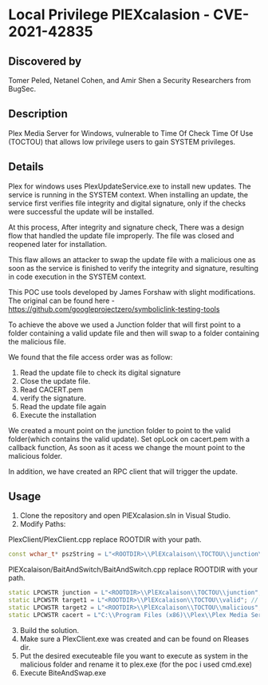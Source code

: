 # Local Privilege PlEXcalasion -  CVE-2021-42835

## Discovered by
Tomer Peled, Netanel Cohen, and Amir Shen a Security Researchers from BugSec.

## Description
Plex Media Server for Windows, vulnerable to Time Of Check Time Of Use (TOCTOU) that allows low privilege users to gain SYSTEM privileges. 

## Details
Plex for windows uses PlexUpdateService.exe to install new updates. The service is running in the SYSTEM context. When installing an update, the service first verifies file integrity and digital signature, only if the checks were successful the update will be installed.

At this process, After integrity and signature check, There was a design flow that handled the update file improperly. The file was closed and reopened later for installation.

This flaw allows an attacker to swap the update file with a malicious one as soon as the service is finished to verify the integrity and signature, resulting in code execution in the SYSTEM context.
 

This POC use tools developed by James Forshaw with slight modifications. The original can be found here - https://github.com/googleprojectzero/symboliclink-testing-tools

To achieve the above we used a Junction folder that will first point to a folder containing a valid update file and then will swap to a folder containing the malicious file.

We found that the file access order was as follow:
1. Read the update file to check its digital signature
2. Close the update file.
3. Read CACERT.pem
4. verify the signature.
5. Read the update file again
6. Execute the installation

We created a mount point on the junction folder to point to the valid folder(which contains the valid update).
Set opLock on cacert.pem with a callback function, As soon as it acess we change the mount point to the malicious folder.

In addition, we have created an RPC client that will trigger the update.




## Usage

1. Clone the repository and open PlEXcalasion.sln in Visual Studio.
2. Modify Paths:

PlexClient/PlexClient.cpp replace ROOTDIR with your path.
```cpp
const wchar_t* pszString = L"<ROOTDIR>\\PlEXcalaison\\TOCTOU\\junction\\plex.exe"; // Path to the update file. 
```
PlEXcalaison/BaitAndSwitch/BaitAndSwitch.cpp replace ROOTDIR with your path.
```cpp
static LPCWSTR junction = L"<ROOTDIR>\\PlEXcalaison\\TOCTOU\\junction";  // Path to junction folder , MAKE SURE IT IS EMPTY !
static LPCWSTR target1 = L"<ROOTDIR>\\PlEXcalaison\\TOCTOU\\valid"; // Path to folder contains the valid update file.
static LPCWSTR target2 = L"<ROOTDIR>\\PlEXcalaison\\TOCTOU\\malicious"; // Path to folder contains the malicious file - MUST BE THE SAME NAME AS THE UPDATE FILE.
static LPCWSTR cacert = L"C:\\Program Files (x86)\\Plex\\Plex Media Server\\Resources\\cacert.pem"; // Path to cacert.pem - can be found in plex directory.
```

3. Build the solution.
4. Make sure a PlexClient.exe was created and can be found on Rleases dir.
5. Put the desired executeable file you want to execute as system in the malicious folder and rename it to plex.exe (for the poc i used cmd.exe)
6. Execute BiteAndSwap.exe




